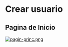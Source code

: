 # Crear usuario
## Pagina de Inicio
[![pagin-princ.png](https://i.postimg.cc/d1SfCXvf/pagin-princ.png)](https://postimg.cc/Q91SGfFg)
